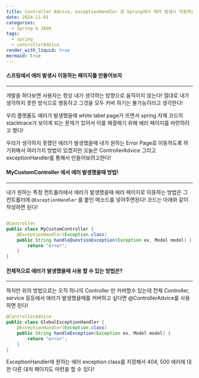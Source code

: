 ```yaml
---
title: Controller Advice, exceptionHandler 로 Spring에서 에러 발생시 이동하는 페이지 만들어 보기
date: 2024-11-01
categories:
  - Spring & JAVA
tags:
  - spring
  - controllerAdvice
render_with_liquid: true
mermaid: true
---
```

#### 스프링에서 에러 발생시 이동하는 페이지를 만들어보자
---
개발을 하다보면 사용자는 항상 내가 생각하는 방향으로 움직이지 않는다! 절대로 내가 생각하지 못한 방식으로 행동하고 그것을 모두 커버 하기는 불가능이라고 생각한다! 

우리 플랫폼도 에러가 발생했을때 white label page가 뜨면서 spring 자체 코드의 stacktrace가 보이게 되는 문제가 있어서 이를 해결해기 위해 에러 페이지를 마련하려고 했다!

우리가 생각하지 못했던 에러가 발생했을때 내가 원하는 Error Page로 이동하도록 하기위해서 여러가지 방법이 있겠지만 오늘은 ControllerAdvice 그리고 exceptionHandler를 통해서 만들어보려고한다!

#### MyCustomController 에서 에러 발생했을때 방법!
---
내가 원하는 특정 컨트롤러에서 에러가 발생했을때 에러 페이지로 이동하는 방법은 그 컨트롤러에 `@ExceptionHandler` 를 붙인 메소드를 넣어주면된다! 코드는 아래와 같이 작성하면 된다!
```java

@Controller
public class MyCustomController {
    @ExceptionHandler(Exception.class)
    public String handleQuestionException(Exception ex, Model model) {
        return "error";
    }
}
```

#### 전체적으로 에러가 발생했을때 사용 할 수 있는 방법은?
---
하지만 위의 방법으로는 오직 하나의 Controller 만 커버할수 있는데 전체 Controller, service 등등에서 에러가 발생했을때를 커버하고 싶다면 @ControllerAdvice를 사용하면 된다!

```java
@ControllerAdvice
public class GlobalExceptionHandler {
    @ExceptionHandler(Exception.class)
    public String handleException(Exception ex, Model model) {
        return "error";
    }
}
```

ExceptionHandler에 원하는 에러 exception class를 지정해서 404, 500 에러에 대한 다른 대처 페이지도 마련을 할 수 있다! 